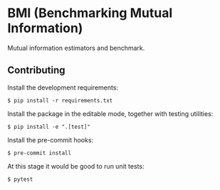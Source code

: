 # BMI (Benchmarking Mutual Information)
Mutual information estimators and benchmark.


## Contributing

Install the development requirements:

    $ pip install -r requirements.txt

Install the package in the editable mode, together with testing utilities:

    $ pip install -e ".[test]"

Install the pre-commit hooks:

    $ pre-commit install

At this stage it would be good to run unit tests:

    $ pytest


